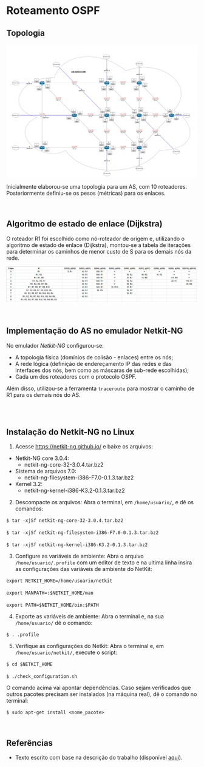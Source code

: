 # Roteamento OSPF

## Topologia 

![topologia](topologia.png)

Inicialmente elaborou-se uma topologia para um AS, com 10 roteadores. Posteriormente definiu-se os pesos (métricas) para os enlaces.

<br>

## Algoritmo de estado de enlace (Dijkstra)
O roteador R1 foi escolhido como nó-roteador de origem e, utilizando o algoritmo de estado de enlace (Dijkstra), montou-se a tabela de iterações para determinar os caminhos de menor custo de S para os demais nós da rede.

![tabela](tabela.png)

<br>

## Implementação do AS no emulador Netkit-NG

No emulador _Netkit-NG_ configurou-se:
* A topologia física (domínios de colisão - enlaces) entre os nós; 
* A rede lógica (definição de endereçamento IP das redes e das interfaces dos nós, bem como as máscaras de sub-rede escolhidas);
* Cada um dos roteadores com o protocolo OSPF. 

Além disso, utilizou-se a ferramenta ```traceroute``` para mostrar o caminho de R1 para os demais nós do AS.

<br> <br>

## Instalação do Netkit-NG no Linux

1) Acesse https://netkit-ng.github.io/ e baixe os arquivos:
* Netkit-NG core 3.0.4:
    * netkit-ng-core-32-3.0.4.tar.bz2
* Sistema de arquivos 7.0:
    * netkit-ng-filesystem-i386-F7.0-0.1.3.tar.bz2
* Kernel 3.2:
    * netkit-ng-kernel-i386-K3.2-0.1.3.tar.bz2

2) Descompacte os arquivos:
Abra o terminal, em ```/home/usuario/```, e dê os comandos:
```
$ tar -xjSf netkit-ng-core-32-3.0.4.tar.bz2

$ tar -xjSf netkit-ng-filesystem-i386-F7.0-0.1.3.tar.bz2

$ tar -xjSf netkit-ng-kernel-i386-K3.2-0.1.3.tar.bz2
```

3) Configure as variáveis de ambiente:
Abra o arquivo ```/home/usuario/.profile``` com um editor de texto e na ultima linha insira as
configurações das variáveis de ambiente do NetKit:
```
export NETKIT_HOME=/home/usuario/netkit

export MANPATH=:$NETKIT_HOME/man

export PATH=$NETKIT_HOME/bin:$PATH
```
4) Exporte as variáveis de ambiente:
Abra o terminal e, na sua ```/home/usuario/``` dê o comando:
```
$ . .profile
```
5) Verifique as configurações do Netkit:
Abra o terminal e, em ```/home/usuario/netkit/```, execute o script:
```
$ cd $NETKIT_HOME

$ ./check_configuration.sh
```
O comando acima vai apontar dependências. Caso sejam verificados que outros pacotes precisam
ser instalados (na máquina real), dê o comando no terminal:
```
$ sudo apt-get install <nome_pacote>
```

<br>

## Referências

* Texto escrito com base na descrição do trabalho (disponível [aqui](https://github.com/fernandabucheri/redes-de-computadores/blob/master/Trabalho%203/trabalho_3_roteamento.pdf)).